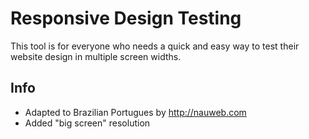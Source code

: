 # Responsive Design Testing
This tool is for everyone who needs a quick and easy way to test their website design in multiple screen widths.

## Info
- Adapted to Brazilian Portugues by http://nauweb.com
- Added "big screen" resolution